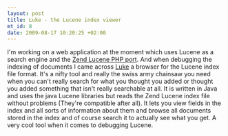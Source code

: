 ```yaml
--- 
layout: post
title: Luke - the Lucene index viewer
mt_id: 8
date: 2009-08-17 10:20:25 +02:00
---
```

I'm working on a web application at the moment which uses Lucene as a search engine and the <a href="http://framework.zend.com/manual/en/zend.search.lucene.html">Zend Lucene PHP port</a>. And when debugging the indexing of documents I came across <a href="http://www.getopt.org/luke/">Luke</a> a browser for the Lucene index file format. It's a nifty tool and really the swiss army chainsaw you need when you can't really search for what you thought you added or thought you added something that isn't really searchable at all. It is written in Java and uses the java Lucene libraries but reads the Zend Lucene index file without problems (They're compatible after all). It lets you view fields in the index and all sorts of information about them and browse all documents stored in the index and of course search it to actually see what you get. A very cool tool when it comes to debugging Lucene.  
